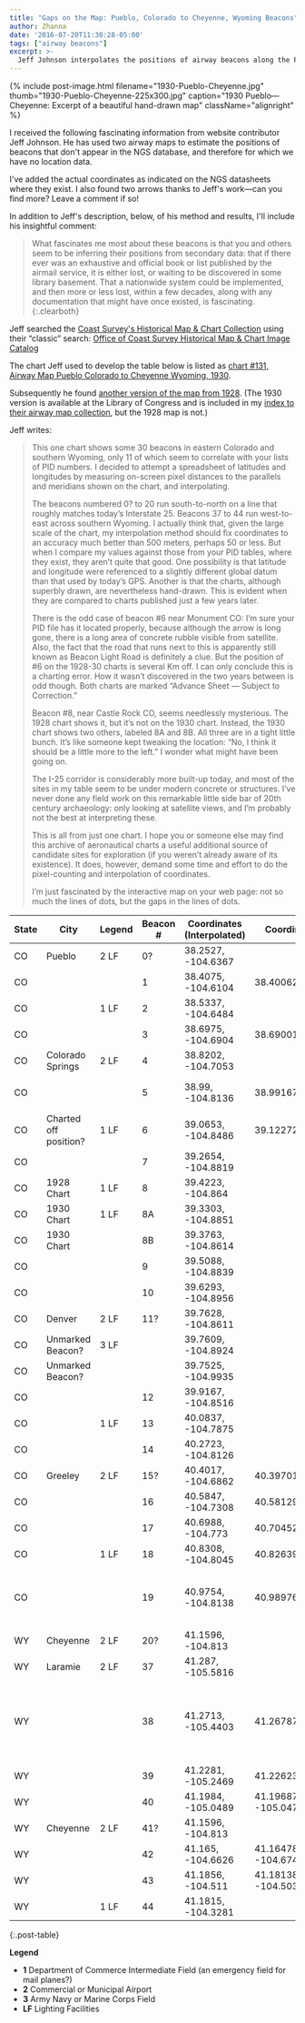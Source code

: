 ```yaml
---
title: "Gaps on the Map: Pueblo, Colorado to Cheyenne, Wyoming Beacons"
author: Zhanna
date: '2016-07-20T11:30:28-05:00'
tags: ["airway beacons"]
excerpt: >-
  Jeff Johnson interpolates the positions of airway beacons along the Pueblo—Cheyenne route that don't appear in the NGS database!
---
```


{% include post-image.html filename="1930-Pueblo-Cheyenne.jpg" thumb="1930-Pueblo-Cheyenne-225x300.jpg" caption="1930 Pueblo—Cheyenne: Excerpt of a beautiful hand-drawn map" className="alignright" %}

I received the following fascinating information from website contributor Jeff Johnson. He has used two airway maps to estimate the positions of beacons that don't appear in the NGS database, and therefore for which we have no location data.

I've added the actual coordinates as indicated on the NGS datasheets where they exist. I also found two arrows thanks to Jeff's work—can you find more? Leave a comment if so!

In addition to Jeff's description, below, of his method and results, I'll include his insightful comment:

> What fascinates me most about these beacons is that you and others seem to be inferring their positions from secondary data: that if there ever was an exhaustive and official book or list published by the airmail service, it is either lost, or waiting to be discovered in some library basement. That a nationwide system could be implemented, and then more or less lost, within a few decades, along with any documentation that might have once existed, is fascinating.
{:.clearboth}

Jeff searched the [Coast Survey's Historical Map & Chart Collection](https://historicalcharts.noaa.gov/) using their “classic” search: [Office of Coast Survey Historical Map & Chart Image Catalog](https://historicalcharts.noaa.gov/)

The chart Jeff used to develop the table below is listed as [chart #131, Airway Map Pueblo Colorado to Cheyenne Wyoming, 1930](https://www.historicalcharts.noaa.gov/image.php?filename=131-00-1930). 

Subsequently he found [another version of the map from 1928](https://www.historicalcharts.noaa.gov/image.php?filename=131-00-1928). (The 1930 version is available at the Library of Congress and is included in my [index to their airway map collection](/historical-airway-maps/), but the 1928 map is not.)

Jeff writes:

> This one chart shows some 30 beacons in eastern Colorado and southern Wyoming, only 11 of which seem to correlate with your lists of PID numbers. I decided to attempt a spreadsheet of latitudes and longitudes by measuring on-screen pixel distances to the parallels and meridians shown on the chart, and interpolating. 
>
> The beacons numbered 0? to 20 run south-to-north on a line that roughly matches today’s Interstate 25. Beacons 37 to 44 run west-to-east across southern Wyoming. I actually think that, given the large scale of the chart, my interpolation method should fix coordinates to an accuracy much better than 500 meters, perhaps 50 or less. But when I compare my values against those from your PID tables, where they exist, they aren’t quite that good. One possibility is that latitude and longitude were referenced to a slightly different global datum than that used by today’s GPS. Another is that the charts, although superbly drawn, are nevertheless hand-drawn. This is evident when they are compared to charts published just a few years later.
>
> There is the odd case of beacon #6 near Monument CO: I’m sure your PID file has it located properly, because although the arrow is long gone, there is a long area of concrete rubble visible from satellite. Also, the fact that the road that runs next to this is apparently still known as Beacon Light Road is definitely a clue. But the position of #6 on the 1928-30 charts is several Km off. I can only conclude this is a charting error. How it wasn’t discovered in the two years between is odd though. Both charts are marked “Advance Sheet — Subject to Correction.”
>
> Beacon #8, near Castle Rock CO, seems needlessly mysterious. The 1928 chart shows it, but it’s not on the 1930 chart. Instead, the 1930 chart shows two others, labeled 8A and 8B. All three are in a tight little bunch. It’s like someone kept tweaking the location: “No, I think it should be a little more to the left.” I wonder what might have been going on.
>
> The I-25 corridor is considerably more built-up today, and most of the sites in my table seem to be under modern concrete or structures. I’ve never done any field work on this remarkable little side bar of 20th century archaeology: only looking at satellite views, and I’m probably not the best at interpreting these.  
>
> This is all from just one chart. I hope you or someone else may find this archive of aeronautical charts a useful additional source of candidate sites for exploration (if you weren’t already aware of its existence). It does, however, demand some time and effort to do the pixel-counting and interpolation of coordinates.
>
> I’m just fascinated by the interactive map on your web page: not so much the lines of dots, but the gaps in the lines of dots.

| State | City                  | Legend | Beacon # | Coordinates (Interpolated) | Coordinates (Actual)   | NGS PID | Notes                                                  |
|-------|-----------------------|--------|----------|----------------------------|------------------------|---------|--------------------------------------------------------|
| CO    | Pueblo                | 2 LF   | 0?       | 38.2527, -104.6367         |                        |         |                                                        |
| CO    |                       |        | 1        | 38.4075, -104.6104         | 38.400627,-104.615438  | JK1093  |                                                        |
| CO    |                       | 1 LF   | 2        | 38.5337, -104.6484         |                        |         |                                                        |
| CO    |                       |        | 3        | 38.6975, -104.6904         | 38.690014,-104.696597  | JK1181  |                                                        |
| CO    | Colorado Springs      | 2 LF   | 4        | 38.8202, -104.7053         |                        |         |                                                        |
| CO    |                       |        | 5        | 38.99, -104.8136           | 38.991679,-104.812878  | JK1199  | Concrete base remains                                  |
| CO    | Charted off position? | 1 LF   | 6        | 39.0653, -104.8486         | 39.122724,-104.867966  | KK1650  | Along Beacon Lite Road                                 |
| CO    |                       |        | 7        | 39.2654, -104.8819         |                        |         |                                                        |
| CO    | 1928 Chart            | 1 LF   | 8        | 39.4223, -104.864          |                        |         |                                                        |
| CO    | 1930 Chart            | 1 LF   | 8A       | 39.3303, -104.8851         |                        |         |                                                        |
| CO    | 1930 Chart            |        | 8B       | 39.3763, -104.8614         |                        |         |                                                        |
| CO    |                       |        | 9        | 39.5088, -104.8839         |                        |         |                                                        |
| CO    |                       |        | 10       | 39.6293, -104.8956         |                        |         |                                                        |
| CO    | Denver                | 2 LF   | 11?      | 39.7628, -104.8611         |                        |         |                                                        |
| CO    | Unmarked Beacon?      | 3 LF   |          | 39.7609, -104.8924         |                        |         |                                                        |
| CO    | Unmarked Beacon?      |        |          | 39.7525, -104.9935         |                        |         |                                                        |
| CO    |                       |        | 12       | 39.9167, -104.8516         |                        |         |                                                        |
| CO    |                       | 1 LF   | 13       | 40.0837, -104.7875         |                        |         |                                                        |
| CO    |                       |        | 14       | 40.2723, -104.8126         |                        |         |                                                        |
| CO    | Greeley               | 2 LF   | 15?      | 40.4017, -104.6862         | 40.397018,-104.690711  | LL1223  |                                                        |
| CO    |                       |        | 16       | 40.5847, -104.7308         | 40.581291,-104.730876  | LL1260  |                                                        |
| CO    |                       |        | 17       | 40.6988, -104.773          | 40.704521,-104.780116  | LL1264  |                                                        |
| CO    |                       | 1 LF   | 18       | 40.8308, -104.8045         | 40.826392,-104.810442  | LL1277  |                                                        |
| CO    |                       |        | 19       | 40.9754, -104.8138         | 40.989763,-104.801369  | LL1272  | Concrete base from generator shed remains              |
| WY    | Cheyenne              | 2 LF   | 20?      | 41.1596, -104.813          |                        |         |                                                        |
| WY    | Laramie               | 2 LF   | 37       | 41.287, -105.5816          |                        |         |                                                        |
| WY    |                       |        | 38       | 41.2713, -105.4403         | 41.267875,-105.433681  | MO1245  | Arrow and concrete foundation of generator shed intact |
| WY    |                       |        | 39       | 41.2281, -105.2469         | 41.226233,-105.243205  | MO1218  | Arrow intact                                           |
| WY    |                       |        | 40       | 41.1984, -105.0489         | 41.196879, -105.047821 |         | Arrow intact                                           |
| WY    | Cheyenne              | 2 LF   | 41?      | 41.1596, -104.813          |                        |         |                                                        |
| WY    |                       |        | 42       | 41.165, -104.6626          | 41.164783, -104.674532 |         | Arrow intact                                           |
| WY    |                       |        | 43       | 41.1856, -104.511          | 41.181384, -104.503738 |         | Arrow intact                                           |
| WY    |                       | 1 LF   | 44       | 41.1815, -104.3281         |                        |         |                                                        |
{:.post-table}

**Legend**
- **1** Department of Commerce Intermediate Field (an emergency field for mail planes?)
- **2** Commercial or Municipal Airport
- **3** Army Navy or Marine Corps Field
- **LF** Lighting Facilities
